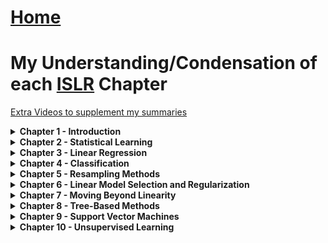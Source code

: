 # <a href="https://angelddaz.github.io/bridgetomasters/"> Home </a>

# My Understanding/Condensation of each [ISLR](http://www-bcf.usc.edu/~gareth/ISL/ISLR%20Seventh%20Printing.pdf) Chapter

[Extra Videos to supplement my summaries](https://www.r-bloggers.com/in-depth-introduction-to-machine-learning-in-15-hours-of-expert-videos/)

<details>
  <summary> <b> Chapter 1 - Introduction </b> </summary>
<br>

some good encouragement
```
While it is important to know what job is performed by each cog, it
is not necessary to have the skills to construct the machine inside the
box!
```
Easy chapter on purpose.

</details>

<details>
  <summary> <b> Chapter 2 -  Statistical Learning </b> </summary>
<br>


</details>

<details>
  <summary> <b> Chapter 3 - Linear Regression </b> </summary>
<br>


</details>

<details>
  <summary> <b> Chapter 4 - Classification </b> </summary>
<br>


</details>

<details>
  <summary> <b> Chapter 5 -  Resampling Methods </b> </summary>
<br>


</details>

<details>
  <summary> <b> Chapter 6 -  Linear Model Selection and Regularization </b> </summary>
<br>


</details>

<details>
  <summary> <b> Chapter 7 -  Moving Beyond Linearity </b> </summary>
<br>


</details>

<details>
  <summary> <b> Chapter 8 - Tree-Based Methods </b> </summary>
<br>


</details>

<details>
  <summary> <b> Chapter 9 - Support Vector Machines </b> </summary>
<br>


</details>

<details>
  <summary> <b> Chapter 10 - Unsupervised Learning </b> </summary>
<br>



</details>
